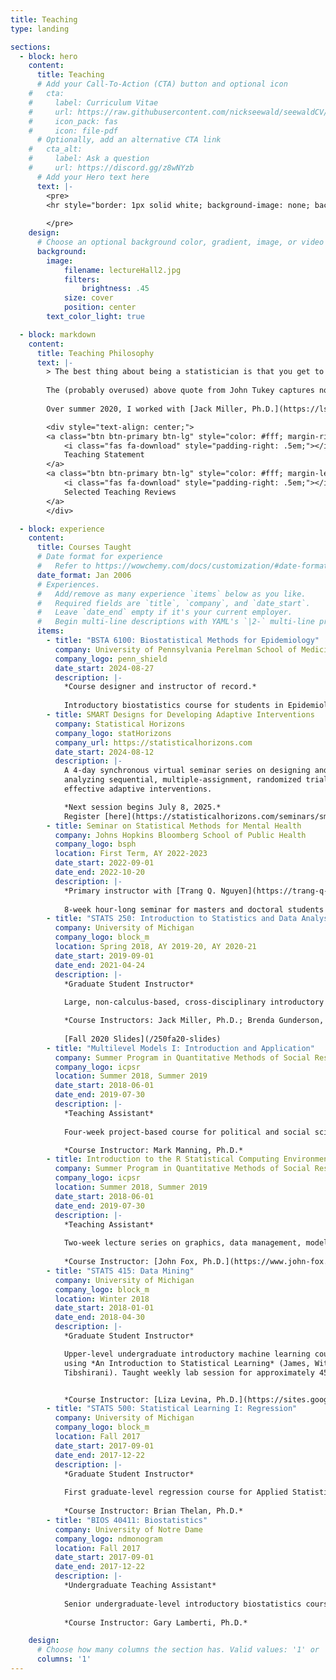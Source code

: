 ```yaml
---
title: Teaching
type: landing

sections:
  - block: hero
    content:
      title: Teaching
      # Add your Call-To-Action (CTA) button and optional icon
    #   cta:
    #     label: Curriculum Vitae
    #     url: https://raw.githubusercontent.com/nickseewald/seewaldCV/main/Seewald-Curriculum-Vitae.pdf
    #     icon_pack: fas
    #     icon: file-pdf
      # Optionally, add an alternative CTA link
    #   cta_alt:
    #     label: Ask a question
    #     url: https://discord.gg/z8wNYzb
      # Add your Hero text here
      text: |-
        <pre>
        <hr style="border: 1px solid white; background-image: none; background-color: white; border-radius: 1pt">
        
        </pre>
    design:
      # Choose an optional background color, gradient, image, or video
      background:
        image:
            filename: lectureHall2.jpg
            filters:
                brightness: .45
            size: cover
            position: center
        text_color_light: true

  - block: markdown
    content: 
      title: Teaching Philosophy
      text: |-
        > The best thing about being a statistician is that you get to play in everyone's backyard.
        
        The (probably overused) above quote from John Tukey captures not only what I love most about statistics, but also my approach to teaching undergraduate statistics. My teaching seeks to connect statistics to students' lives and interests, and I am focused on helping them understand the bigger picture of their work. In an introductory course, this involves having students work together and think deeply about what conclusions they can and cannot draw from their analyses, and the non-statistical impact those conclusions might have. Similarly, in an upper-level undergraduate data mining course, I encouraged students to think carefully about tradeoffs between model performance and interpretability, and brought in news stories highlighting ethical issues in data science.
        
        Over summer 2020, I worked with [Jack Miller, Ph.D.](https://lsa.umich.edu/stats/people/faculty/jackie-miller.html), to redesign the University of Michigan's introductory statistics course (STATS 250) to focus on simulation-based inference, and to move labs and other activities to more deeply integrate R via RStudio. Through this work, I'm able to make a strong impact on how we engage learners in statistics, and get them excited about a course they may have been told to fear. Concurrently, I am working with other graduate students at Michigan to develop a mentorship program for Graduate Student Instructors to focus on evidence-based and inclusive teaching strategies to better cultivate the next generation of statisticians.

        <div style="text-align: center;">
        <a class="btn btn-primary btn-lg" style="color: #fff; margin-right:1em;" href="../files/seewaldTeachingStatement.pdf" target="_blank">
            <i class="fas fa-download" style="padding-right: .5em;"></i>
            Teaching Statement
        </a>
        <a class="btn btn-primary btn-lg" style="color: #fff; margin-left:1em;" href="../files/seewaldTeachingReviews.pdf" target="_blank">
            <i class="fas fa-download" style="padding-right: .5em;"></i>
            Selected Teaching Reviews
        </a>
        </div>

  - block: experience
    content:
      title: Courses Taught
      # Date format for experience
      #   Refer to https://wowchemy.com/docs/customization/#date-format
      date_format: Jan 2006
      # Experiences.
      #   Add/remove as many experience `items` below as you like.
      #   Required fields are `title`, `company`, and `date_start`.
      #   Leave `date_end` empty if it's your current employer.
      #   Begin multi-line descriptions with YAML's `|2-` multi-line prefix.
      items:
        - title: "BSTA 6100: Biostatistical Methods for Epidemiology"
          company: University of Pennsylvania Perelman School of Medicine
          company_logo: penn_shield
          date_start: 2024-08-27
          description: |-
            *Course designer and instructor of record.*
            
            Introductory biostatistics course for students in Epidemiology PhD and MPH programs.
        - title: SMART Designs for Developing Adaptive Interventions
          company: Statistical Horizons
          company_logo: statHorizons
          company_url: https://statisticalhorizons.com
          date_start: 2024-08-12
          description: |-
            A 4-day synchronous virtual seminar series on designing and
            analyzing sequential, multiple-assignment, randomized trials to build
            effective adaptive interventions.

            *Next session begins July 8, 2025.* 
            Register [here](https://statisticalhorizons.com/seminars/smart-designs-for-developing-adaptive-interventions/).
        - title: Seminar on Statistical Methods for Mental Health
          company: Johns Hopkins Bloomberg School of Public Health
          company_logo: bsph
          location: First Term, AY 2022-2023
          date_start: 2022-09-01
          date_end: 2022-10-20
          description: |-
            *Primary instructor with [Trang Q. Nguyen](https://trang-q-nguyen.weebly.com/)*.
            
            8-week hour-long seminar for masters and doctoral students in mental health. The topic was "Promises and Pitfalls of Prediction Models in Mental Health".
        - title: "STATS 250: Introduction to Statistics and Data Analysis"
          company: University of Michigan
          company_logo: block_m
          location: Spring 2018, AY 2019-20, AY 2020-21
          date_start: 2019-09-01
          date_end: 2021-04-24
          description: |-
            *Graduate Student Instructor*      
            
            Large, non-calculus-based, cross-disciplinary introductory statistics course. Taught 2-3 weekly lab sessions of 30 students each.

            *Course Instructors: Jack Miller, Ph.D.; Brenda Gunderson, Ph.D.*
         
            [Fall 2020 Slides](/250fa20-slides)
        - title: "Multilevel Models I: Introduction and Application"
          company: Summer Program in Quantitative Methods of Social Research, ICPSR
          company_logo: icpsr
          location: Summer 2018, Summer 2019
          date_start: 2018-06-01
          date_end: 2019-07-30
          description: |-
            *Teaching Assistant*
           
            Four-week project-based course for political and social scientists interested in mixed modeling. Held daily office hours to assist students with project-based learning.

            *Course Instructor: Mark Manning, Ph.D.*
        - title: Introduction to the R Statistical Computing Environment
          company: Summer Program in Quantitative Methods of Social Research, ICPSR
          company_logo: icpsr
          location: Summer 2018, Summer 2019
          date_start: 2018-06-01
          date_end: 2019-07-30
          description: |-
            *Teaching Assistant*
         
            Two-week lecture series on graphics, data management, modeling, etc., in R. Held daily office hours.
            
            *Course Instructor: [John Fox, Ph.D.](https://www.john-fox.ca/)*
        - title: "STATS 415: Data Mining"
          company: University of Michigan
          company_logo: block_m
          location: Winter 2018
          date_start: 2018-01-01
          date_end: 2018-04-30
          description: |-
            *Graduate Student Instructor*

            Upper-level undergraduate introductory machine learning course
            using *An Introduction to Statistical Learning* (James, Witten, Hastie,
            Tibshirani). Taught weekly lab session for approximately 45 students.


            *Course Instructor: [Liza Levina, Ph.D.](https://sites.google.com/umich.edu/elevina)*
        - title: "STATS 500: Statistical Learning I: Regression"
          company: University of Michigan
          company_logo: block_m
          location: Fall 2017
          date_start: 2017-09-01
          date_end: 2017-12-22
          description: |-
            *Graduate Student Instructor*
            
            First graduate-level regression course for Applied Statistics masters students, using *Linear Models with R, 2nd ed.* (Faraway). Held weekly office hours and graded homework and exams.
            
            *Course Instructor: Brian Thelan, Ph.D.*
        - title: "BIOS 40411: Biostatistics"
          company: University of Notre Dame
          company_logo: ndmonogram
          location: Fall 2017
          date_start: 2017-09-01
          date_end: 2017-12-22
          description: |-
            *Undergraduate Teaching Assistant*
         
            Senior undergraduate-level introductory biostatistics course for biology and life science majors. Co-taught weekly lab sessions with a graduate TA, graded lab reports.
            
            *Course Instructor: Gary Lamberti, Ph.D.*

    design:
      # Choose how many columns the section has. Valid values: '1' or '2'.
      columns: '1'
---
```

